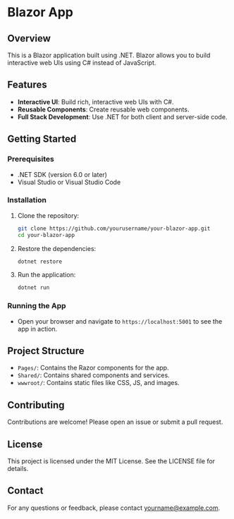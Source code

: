 # Blazor App

## Overview

This is a Blazor application built using .NET. Blazor allows you to build interactive web UIs using C# instead of JavaScript.

## Features

- **Interactive UI**: Build rich, interactive web UIs with C#.
- **Reusable Components**: Create reusable web components.
- **Full Stack Development**: Use .NET for both client and server-side code.

## Getting Started

### Prerequisites

- .NET SDK (version 6.0 or later)
- Visual Studio or Visual Studio Code

### Installation

1. Clone the repository:
    ```bash
    git clone https://github.com/yourusername/your-blazor-app.git
    cd your-blazor-app
    ```

2. Restore the dependencies:
    ```bash
    dotnet restore
    ```

3. Run the application:
    ```bash
    dotnet run
    ```

### Running the App

- Open your browser and navigate to `https://localhost:5001` to see the app in action.

## Project Structure

- `Pages/`: Contains the Razor components for the app.
- `Shared/`: Contains shared components and services.
- `wwwroot/`: Contains static files like CSS, JS, and images.

## Contributing

Contributions are welcome! Please open an issue or submit a pull request.

## License

This project is licensed under the MIT License. See the LICENSE file for details.

## Contact

For any questions or feedback, please contact yourname@example.com.
